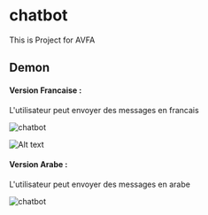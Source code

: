 # chatbot
This is Project for AVFA 
## Demon 
#### Version Francaise : 
L'utilisateur peut envoyer des messages en francais 


<img src="https://github.com/avfa-chatbot/avfa_chatbot_flutter/screenshot/Screenshot_20190728-214356.jpg"  title="chatbot">

![Alt text](https://github.com/avfa-chatbot/avfa_chatbot_flutter/main/screenshot/Screenshot_20190728-214356.jpg)


#### Version Arabe : 
L'utilisateur peut envoyer des messages en arabe 

<img src="https://github.com/avfa-chatbot/avfa_chatbot_flutter/screenshot/Screenshot_20190728-2143562.png"  title="chatbot">
